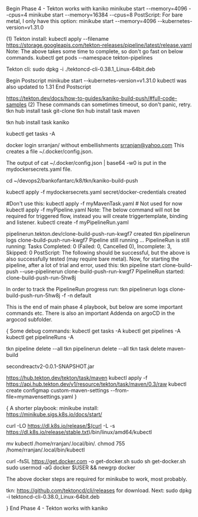 Begin Phase 4 - Tekton works with kaniko
minikube start --memory=4096 --cpus=4
minikube start --memory=16384 --cpus=8
PostScript: For bare metal, I only have this option:
minikube start --memory=4096 --kubernetes-version=v1.31.0


(1) Tekton install:
kubectl apply --filename \
https://storage.googleapis.com/tekton-releases/pipeline/latest/release.yaml
Note: The above takes some time to complete, so don't go fast on below commands.
kubectl get pods --namespace tekton-pipelines

Tekton cli:
sudo dpkg -i  ./tektoncd-cli-0.38.1_Linux-64bit.deb

Begin Postscript
minikube start --kubernetes-version=v1.31.0
kubectl was also updated to 1.31
End Postscript

https://tekton.dev/docs/how-to-guides/kaniko-build-push/#full-code-samples
(2)
These commands can sometimes timeout, so don't panic, retry.
tkn hub install task git-clone
tkn hub install task maven

tkn hub install task kaniko


kubectl get tasks -A

docker login
srranjan/<commonOne> without embellishments srranjan@yahoo.com
This creates a file ~/.docker/config.json.

The output of cat ~/.docker/config.json | base64 -w0 is put in the mydockersecrets.yaml file.

cd ~/devops2/bankofantarc/k8/tkn/kaniko-build-push

kubectl apply -f mydockersecrets.yaml
secret/docker-credentials created

 #Don't use this: kubectl apply -f myMavenTask.yaml # Not used for now
 kubectl apply -f myPipeline.yaml
Note: The below command will not be required for triggered flow, instead you will create triggertemplate, binding and listener.
 kubectl create -f myPipelineRun.yaml
 
pipelinerun.tekton.dev/clone-build-push-run-kwgf7 created
tkn pipelinerun logs  clone-build-push-run-kwgf7
Pipeline still running ...
PipelineRun is still running: Tasks Completed: 0 (Failed: 0, Cancelled 0), Incomplete: 3, Skipped: 0
PostScript: The following should be successful, but the above is also successfully tested (may require bare metal). 
Now, for starting the pipeline, after a lot of trial and error, used this:
tkn pipeline start clone-build-push --use-pipelinerun clone-build-push-run-kwgf7
PipelineRun started: clone-build-push-run-5hw8j

In order to track the PipelineRun progress run:
tkn pipelinerun logs clone-build-push-run-5hw8j -f -n default

This is the end of main phase 4 playbook, but below are some important commands etc. There is also an important Addenda on argoCD in the argocod subfolder. 

{
Some debug commands:
kubectl get tasks -A
kubectl get pipelines -A
kubectl get pipelineRuns -A


tkn pipeline delete --all
tkn pipelinerun delete --all
tkn task delete maven-build

secondreactv2-0.0.1-SNAPSHOT.jar

https://hub.tekton.dev/tekton/task/maven
kubectl apply -f https://api.hub.tekton.dev/v1/resource/tekton/task/maven/0.3/raw
kubectl create configmap custom-maven-settings --from-file=mymavensettings.yaml
}

{
A shorter playbook:
minikube install: 
https://minikube.sigs.k8s.io/docs/start/

curl -LO https://dl.k8s.io/release/$(curl -L -s https://dl.k8s.io/release/stable.txt)/bin/linux/amd64/kubectl

mv kubectl  /home/rranjan/.local/bin/.
chmod 755 /home/rranjan/.local/bin/kubectl

curl -fsSL https://get.docker.com -o get-docker.sh
sudo sh get-docker.sh
sudo usermod -aG docker $USER && newgrp docker

The above docker steps are required for minikube to work, most probably.

tkn:
https://github.com/tektoncd/cli/releases for download.
Next:
sudo dpkg -i  tektoncd-cli-0.38.0_Linux-64bit.deb

}
End Phase 4 - Tekton works with kaniko
